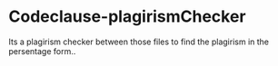 # Codeclause-plagirismChecker
Its a plagirism checker between those files to find the plagirism in the persentage  form..
